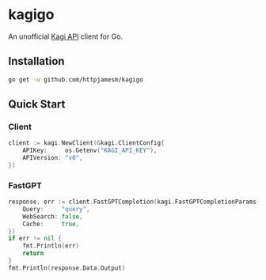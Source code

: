 # kagigo

An unofficial [Kagi API](https://help.kagi.com/kagi/api/overview.html) client for Go.

## Installation

```bash
go get -u github.com/httpjamesm/kagigo
```

## Quick Start

### Client

```go
client := kagi.NewClient(&kagi.ClientConfig{
    APIKey:     os.Getenv("KAGI_API_KEY"),
    APIVersion: "v0",
})
```
### FastGPT

```go
response, err := client.FastGPTCompletion(kagi.FastGPTCompletionParams{
    Query:     "query",
    WebSearch: false,
    Cache:     true,
})
if err != nil {
    fmt.Println(err)
    return
}
fmt.Println(response.Data.Output)
```